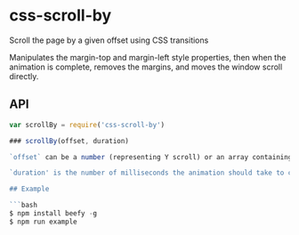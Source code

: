 css-scroll-by
=============

Scroll the page by a given offset using CSS transitions

Manipulates the margin-top and margin-left style properties, then when the animation is complete, removes the margins, and moves the window scroll directly.

## API

```js
var scrollBy = require('css-scroll-by')

### scrollBy(offset, duration)

`offset` can be a number (representing Y scroll) or an array containing [x,y] offset.

`duration' is the number of milliseconds the animation should take to complete.

## Example

```bash
$ npm install beefy -g
$ npm run example
```